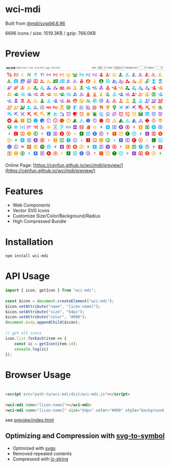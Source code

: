 # wci-mdi
Built from [@mdi/svg@6.6.96](https://github.com/Templarian/MaterialDesign-SVG)  

6696 icons / size: 1019.3KB / gzip: 766.0KB  



# Preview
![screenshot](preview/screenshot.png)

Online Page: [https://cenfun.github.io/wci/mdi/preview/](https://cenfun.github.io/wci/mdi/preview/)

# Features
* Web Components
* Vector SVG Icons 
* Customize Size/Color/Background/Radius
* High Compressed Bundle
# Installation
```sh
npm install wci-mdi
```
# API Usage
```js
import { icon, getIcon } from "wci-mdi";

const $icon = document.createElement("wci-mdi");
$icon.setAttribute("name", "[icon-name]");
$icon.setAttribute("size", "64px");
$icon.setAttribute("color", "#000");
document.body.appendChild($icon);

// get all icons
icon.list.forEach(item => {
    const ic = getIcon(item.id);
    console.log(ic)
});
```
# Browser Usage
```html

<script src="path-to/wci-mdi/dist/wci-mdi.js"></script>

<wci-mdi name="[icon-name]"></wci-mdi>
<wci-mdi name="[icon-name]" size="64px" color="#000" style="background:#f5f5f5;"></wci-mdi>
```
see [preview/index.html](preview/index.html)

## Optimizing and Compression with [svg-to-symbol](https://github.com/cenfun/svg-to-symbol)
* Optimized with [svgo](https://github.com/svg/svgo)
* Removed repeated contents
* Compressed with [lz-string](https://github.com/pieroxy/lz-string)